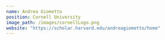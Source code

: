 ```yaml
---
name: Andrea Giometto
position: Cornell University
image_path: /images/cornellLogo.png
website: "https://scholar.harvard.edu/andreagiometto/home"
---
```


